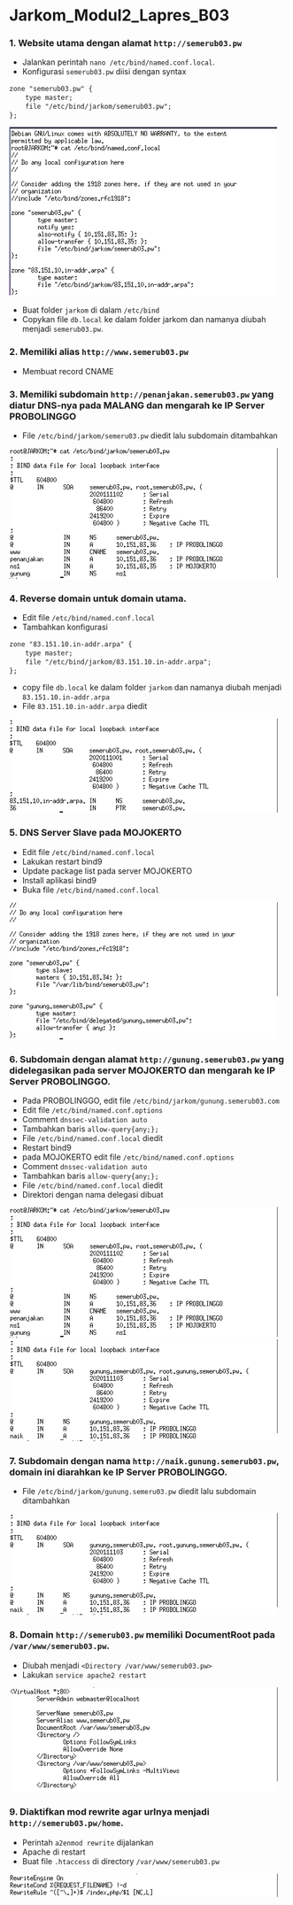 # Jarkom_Modul2_Lapres_B03

### 1. Website utama dengan alamat `http://semerub03.pw` 
- Jalankan perintah `nano /etc/bind/named.conf.local`.
- Konfigurasi `semerub03.pw` diisi dengan syntax

```
zone "semerub03.pw" {
    type master;
    file "/etc/bind/jarkom/semerub03.pw";
};
```

![1](modul2/1.png)

- Buat folder `jarkom` di dalam `/etc/bind`
- Copykan file `db.local` ke dalam folder jarkom dan namanya diubah menjadi `semerub03.pw`.


### 2. Memiliki alias `http://www.semerub03.pw`
- Membuat record CNAME

### 3. Memiliki subdomain `http://penanjakan.semerub03.pw` yang diatur DNS-nya pada MALANG dan mengarah ke IP Server PROBOLINGGO
- File `/etc/bind/jarkom/semeru03.pw` diedit lalu subdomain ditambahkan

![2_3](modul2/2.png)

### 4. Reverse domain untuk domain utama.
- Edit file `/etc/bind/named.conf.local`
- Tambahkan konfigurasi 
```
zone "83.151.10.in-addr.arpa" {
    type master;
    file "/etc/bind/jarkom/83.151.10.in-addr.arpa";
};
```
- copy file `db.local` ke dalam folder `jarkom` dan namanya diubah menjadi `83.151.10.in-addr.arpa`
- File `83.151.10.in-addr.arpa` diedit

![4](modul2/3.png)

### 5. DNS Server Slave pada MOJOKERTO 
- Edit file `/etc/bind/named.conf.local`
- Lakukan restart bind9
- Update package list pada server MOJOKERTO
- Install aplikasi bind9
- Buka file `/etc/bind/named.conf.local`

![5](modul2/4.png)

### 6. Subdomain dengan alamat `http://gunung.semerub03.pw` yang didelegasikan pada server MOJOKERTO dan mengarah ke IP Server PROBOLINGGO.
- Pada PROBOLINGGO, edit file `/etc/bind/jarkom/gunung.semerub03.com`
- Edit file `/etc/bind/named.conf.options`
- Comment `dnssec-validation auto`
- Tambahkan baris `allow-query{any;};`
- File `/etc/bind/named.conf.local` diedit
- Restart bind9
- pada MOJOKERTO edit file `/etc/bind/named.conf.options`
- Comment `dnssec-validation auto`
- Tambahkan baris `allow-query{any;};`
- File `/etc/bind/named.conf.local` diedit
- Direktori dengan nama delegasi dibuat

![6](modul2/2.png)
![6](modul2/5.png)

### 7. Subdomain dengan nama `http://naik.gunung.semerub03.pw`, domain ini diarahkan ke IP Server PROBOLINGGO.
- File `/etc/bind/jarkom/gunung.semeru03.pw` diedit lalu subdomain ditambahkan

![7](modul2/5.png)

### 8. Domain `http://semerub03.pw` memiliki DocumentRoot pada `/var/www/semerub03.pw`.
- Diubah menjadi `<Directory /var/www/semerub03.pw>`
- Lakukan `service apache2 restart`

![8](modul2/6.png)

### 9. Diaktifkan mod rewrite agar urlnya menjadi `http://semerub03.pw/home`.
- Perintah `a2enmod rewrite` dijalankan
- Apache di restart
- Buat file `.htaccess` di directory `/var/www/semerub03.pw`

![9](modul2/7.png)

